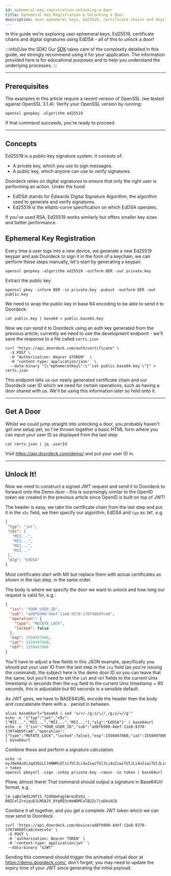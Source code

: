 ```yaml
---
id: ephemeral-key-registration-unlocking-a-door
title: Ephemeral Key Registration & Unlocking a Door
description: User ephemeral keys, Ed25519, certificate chains and digital signatures using EdDSA
---
```


In this guide we're exploring user ephemeral keys, Ed25519, certificate chains and digital signatures using EdDSA - 
all of this to unlock a door!

:::info[Use the SDK]
Our [SDK](../kotlin-multiplatform-sdk/install.md) takes care of the complexity detailed in this guide, we strongly recommend using it for your application.
The information provided here is for educational purposes and to help you understand the underlying processes.
:::

---

## Prerequisites
The examples in this article require a recent version of OpenSSL (we tested against OpenSSL 3.1.4). Verify your OpenSSL 
version by running:

```shell
openssl genpkey -algorithm ed25519
```
If that command succeeds, you're ready to proceed.

---

## Concepts

Ed25519 is a public‐key signature system. It consists of:
-	A private key, which you use to sign messages.
-	A public key, which anyone can use to verify signatures.

Doordeck relies on digital signatures to ensure that only the right user is performing an action. Under the hood:
-	EdDSA stands for Edwards Digital Signature Algorithm, the algorithm used to generate and verify signatures.
-	Ed25519 is the elliptic‐curve specification on which EdDSA operates.

If you've used RSA, Ed25519 works similarly but offers smaller key sizes and better performance.

## Ephemeral Key Registration

Every time a user logs into a new device, we generate a new Ed25519 keypair and ask Doordeck to sign it in the form of a
keychain, we can perform these steps manually, let's start by generating a keypair.

```shell
openssl genpkey -algorithm ed25519 -outform DER -out private.key
```

Extract the public key

```shell
openssl pkey -inform DER -in private.key -pubout -outform DER -out public.key
```

We need to wrap the public key in base 64 encoding to be able to send it to Doordeck:

```shell
cat public.key | base64 > public.base64.key
```

Now we can send it to Doordeck using an auth key generated from the previous article; currently we need to use the 
development endpoint - we'll save the response to a file called `certs.json`

```shell
curl "https://api.doordeck.com/auth/certificate" \
  -X POST \
  -H "Authorization: Bearer $TOKEN"  \
  -H 'content-type: application/json'  \
  --data-binary "{\"ephemeralKey\":\"`cat public.base64.key`\"}" > certs.json
```

This endpoint tells us our newly generated certificate chain and our Doordeck user ID which we need for certain 
operations, such as having a door shared with us. We'll be using this information later so hold onto it.

--- 

## Get A Door

Whilst we could jump straight into unlocking a door, you probably haven't got one setup yet, so I've thrown together a 
basic HTML form where you can input your user ID as displayed from the last step:

```shell
cat certs.json | jq .userId
```

Visit https://api.doordeck.com/demo/ and put your user ID in.

---

## Unlock It!

Now we need to construct a signed JWT request and send it to Doordeck to forward onto the Demo door - this is 
surprisingly similar to the OpenID token we created in the previous article since OpenID is built on top of JWT!

The header is easy, we take the certificate chain from the last step and put it in the `x5c` field, we then specify our 
algorithm, EdDSA and `typ` as `JWT`, e.g.

```json title="JWT Header"
{
 "typ": "jwt",
 "x5c": [
   "MII...",
   "MII...",
   "MII...",
   "MII..."
 ],
 "alg": "EdDSA"
}
```

Most certificates start with MII but replace them with actual certificates as shown in the last step, in the same order.

The body is where we specify the door we want to unlock and how long our request is valid for, e.g.:

```json title="JWT Payload"
{
  "iss": "YOUR_USER_ID",
  "sub": "ad8fb900-4def-11e8-9370-170748b9fca8",
  "operation": {
    "type": "MUTATE_LOCK",
    "locked": false
  },
  "exp": 1550497860,
  "iat": 1550497800,
  "nbf": 1550497800
}
```

You'll have to adjust a few fields in this JSON example, specifically you should put your user ID from the last step in 
the `iss` field (as you're issuing the command), the subject here is the demo door ID so you can leave that the same, 
but you'll need to set the `iat` and `nbf` fields to the current Unix timestamp in seconds then the `exp` field to the 
current Unix timestamp + 60 seconds, this is adjustable but 60 seconds is a sensible default.

As JWT goes, we have to BASE64URL encode the header then the body and concatenate them with a `.` period in between.

```shell
alias base64url="base64 | sed 's/+/-/g;s/\//_/g;s/=//g'"
echo -n '{"typ":"jwt","x5c":["MII...","MII...","MII...","MII..."],"alg":"EdDSA"}' | base64url
echo -n '{"iss":"YOUR_USER_ID","sub":"ad8fb900-4def-11e8-9370-170748b9fca8","operation":{"type":"MUTATE_LOCK","locked":false},"exp":1550497860,"iat":1550497800,"nbf":1550497800}' | base64url
```

Combine these and perform a signature calculation.

```shell
echo -n eyJ0eXAiOiJqd3QiLCJ4NWMiOlsiTUlJLi4uIiwiTUlJLi4uIiwiTUlJLi4uIiwiTUlJLi4uIl0sImFsZyI6IkVkRFNBIn0K.eyJpc3MiOiJZT1VSX1VTRVJfSUQiLCJzdWIiOiJhZDhmYjkwMC00ZGVmLTExZTgtOTM3MC0xNzA3NDhiOWZjYTgiLCJvcGVyYXRpb24iOnsidHlwZSI6Ik1VVEFCTEVfTE9DSyIsImxvY2tlZCI6ZmFsc2V9LCJleHAiOjE1NTA0OTc4NjAsImlhdCI6MTU1MDQ5NzgwMCwibmJmIjoxNTUwNDk3ODAwfQo > token
openssl pkeyutl -sign -inkey private.key -rawin -in token | base64url
```

Phew, almost there! That command should output a signature in Base64Url format, e.g.

```text
lA-iqBxlWd5JHT15_72dOQmFqglWrmJEVX2_-R0ZCelZrejquDJLMGAJV_8YpRD3cWaWDMCalB2Zc7juD4uXCQ
```

Combine it all together, and you get a complete JWT token which we can now send to Doordeck.

```shell
curl 'https://api.doordeck.com/device/ad8fb900-4def-11e8-9370-170748b9fca8/execute' \
 -X POST \
 -H 'authorization: Bearer TOKEN' \
 -H 'content-type: application/jwt' \
 --data-binary "$JWT"
```

Sending this command should trigger the animated virtual door at https://demo.doordeck.com/, don't forget, you may need
to update the expiry time of your JWT since generating the initial payload.

